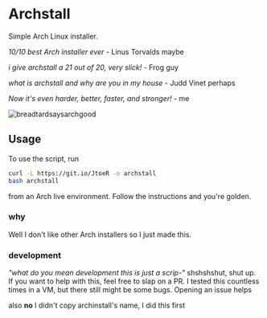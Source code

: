 # Archstall
Simple Arch Linux installer.

*10/10 best Arch installer ever* - Linus Torvalds maybe

*i give archstall a 21 out of 20, very slick!* - Frog guy

*what is archstall and why are you in my house* - Judd Vinet perhaps 

*Now it's even harder, better, faster, and stronger!* - me

![breadtardsaysarchgood](https://media.discordapp.net/attachments/707186991372042240/923895011593048064/archstallgood.png)

## Usage
To use the script, run 

```bash
curl -L https://git.io/JtoeR -o archstall
bash archstall
```

from an Arch live environment. Follow the instructions and you're golden.

### why
Well I don't like other Arch installers so I just made this.

### development
*"what do you mean development this is just a scrip-"* shshshshut, shut up. If you want to help with this, feel free to slap on a PR. I tested this countless times in a VM, but there still might be some bugs. Opening an issue helps

also **no** I didn't copy archinstall's name, I did this first
